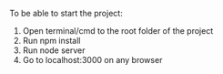 To be able to start the project:

1. Open terminal/cmd to the root folder of the project
2. Run npm install
3. Run node server
4. Go to localhost:3000 on any browser
